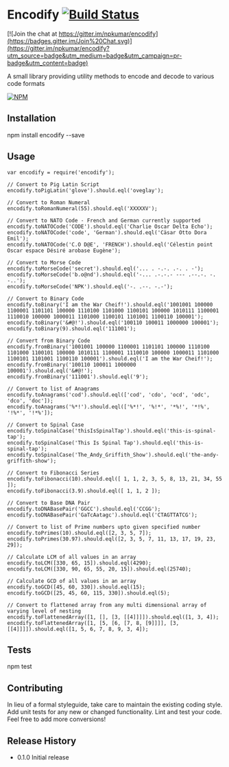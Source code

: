 Encodify [![Build Status](https://travis-ci.org/npkumar/encodify.svg?branch=master)](https://travis-ci.org/npkumar/encodify)
=========

[![Join the chat at https://gitter.im/npkumar/encodify](https://badges.gitter.im/Join%20Chat.svg)](https://gitter.im/npkumar/encodify?utm_source=badge&utm_medium=badge&utm_campaign=pr-badge&utm_content=badge)

A small library providing utility methods to encode and decode to various code formats

[![NPM](https://nodei.co/npm/encodify.png)](https://npmjs.org/package/encodify)
## Installation

  npm install encodify --save

## Usage

    var encodify = require('encodify');

    // Convert to Pig Latin Script
    encodify.toPigLatin('glove').should.eql('oveglay');

    // Convert to Roman Numeral
    encodify.toRomanNumeral(55).should.eql('XXXXXV');

    // Convert to NATO Code - French and German currently supported
    encodify.toNATOCode('CODE').should.eql('Charlie Oscar Delta Echo');
    encodify.toNATOCode('code', 'German').should.eql('Cäsar Otto Dora Emil');
    encodify.toNATOCode('C.O D@E', 'FRENCH').should.eql('Célestin point Oscar espace Désiré arobase Eugène');

    // Convert to Morse Code
    encodify.toMorseCode('secret').should.eql('... . -.-. .-. . -');
    encodify.toMorseCode('b.o@nd').should.eql('-... .-.-.- --- .--.-. -. -..');
    encodify.toMorseCode('NPK').should.eql('-. .--. -.-');

    // Convert to Binary Code
    encodify.toBinary('I am the War Cheif!').should.eql('1001001 100000 1100001 1101101 100000 1110100 1101000 1100101 100000 1010111 1100001 1110010 100000 1000011 1101000 1100101 1101001 1100110 100001');
    encodify.toBinary('&#@!').should.eql('100110 100011 1000000 100001');
    encodify.toBinary(9).should.eql('111001');

    // Convert from Binary Code
    encodify.fromBinary('1001001 100000 1100001 1101101 100000 1110100 1101000 1100101 100000 1010111 1100001 1110010 100000 1000011 1101000 1100101 1101001 1100110 100001').should.eql('I am the War Cheif!');
    encodify.fromBinary('100110 100011 1000000 100001').should.eql('&#@!');
    encodify.fromBinary('111001').should.eql('9');

    // Convert to list of Anagrams
    encodify.toAnagrams('cod').should.eql(['cod', 'cdo', 'ocd', 'odc', 'dco', 'doc']);
    encodify.toAnagrams('%*!').should.eql(['%*!', '%!*', '*%!', '*!%', '!%*', '!*%']);

    // Convert to Spinal Case
    encodify.toSpinalCase('thisIsSpinalTap').should.eql('this-is-spinal-tap');
    encodify.toSpinalCase('This Is Spinal Tap').should.eql('this-is-spinal-tap');
    encodify.toSpinalCase('The_Andy_Griffith_Show').should.eql('the-andy-griffith-show');

    // Convert to Fibonacci Series
    encodify.toFibonacci(10).should.eql([ 1, 1, 2, 3, 5, 8, 13, 21, 34, 55 ]);
    encodify.toFibonacci(3.9).should.eql([ 1, 1, 2 ]);

    // Convert to Base DNA Pair
    encodify.toDNABasePair('GGCC').should.eql('CCGG');
    encodify.toDNABasePair('GaTcAatagc').should.eql('CTAGTTATCG');

    // Convert to list of Prime numbers upto given specified number
    encodify.toPrimes(10).should.eql([2, 3, 5, 7]);
    encodify.toPrimes(30.97).should.eql([2, 3, 5, 7, 11, 13, 17, 19, 23, 29]);

    // Calculate LCM of all values in an array
    encodify.toLCM([330, 65, 15]).should.eql(4290);
    encodify.toLCM([330, 90, 65, 55, 20, 15]).should.eql(25740);

    // Calculate GCD of all values in an array
    encodify.toGCD([45, 60, 330]).should.eql(15);
    encodify.toGCD([25, 45, 60, 115, 330]).should.eql(5);

    // Convert to flattened array from any multi dimensional array of varying level of nesting
    encodify.toFlattenedArray([1, [], [3, [[4]]]]).should.eql([1, 3, 4]);
    encodify.toFlattenedArray([1, [5, [6, [7, 8, [9]]]], [3, [[4]]]]).should.eql([1, 5, 6, 7, 8, 9, 3, 4]);
    
## Tests

  npm test

## Contributing

In lieu of a formal styleguide, take care to maintain the existing coding style.
Add unit tests for any new or changed functionality. Lint and test your code. Feel free to add more conversions!

## Release History

* 0.1.0 Initial release
